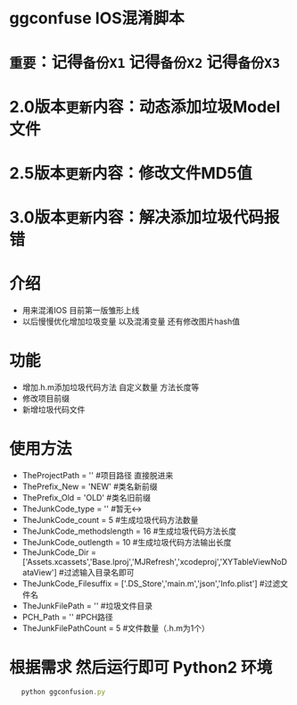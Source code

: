 # ggconfuse IOS混淆脚本
`重要`：记得`备份X1` 记得`备份X2` 记得`备份X3`<br>
=================================
2.0版本`更新`内容：动态添加垃圾Model文件<br>
=================================
2.5版本`更新`内容：修改文件MD5值<br>
=================================
3.0版本`更新`内容：解决添加垃圾代码报错<br>
=================================
介绍<br>
=================
 * 用来混淆IOS 目前第一版雏形上线<br>
 * 以后慢慢优化增加垃圾变量 以及混淆变量 还有修改图片hash值<br>

功能<br>
=================
 * 增加.h.m添加垃圾代码方法 自定义数量 方法长度等<br>
 * 修改项目前缀<br>
 * 新增垃圾代码文件<br>

使用方法<br>
=================
 * TheProjectPath = ''  #项目路径 直接脱进来<br>
 * ThePrefix_New = 'NEW'   #类名新前缀<br>
 * ThePrefix_Old = 'OLD'   #类名旧前缀<br>
 * TheJunkCode_type = '' #暂无↔️<br>
 * TheJunkCode_count = 5  #生成垃圾代码方法数量<br>
 * TheJunkCode_methodslength =  16 #生成垃圾代码方法长度<br>
 * TheJunkCode_outlength =  10    #生成垃圾代码方法输出长度<br>
 * TheJunkCode_Dir  = ['Assets.xcassets','Base.lproj','MJRefresh','xcodeproj','XYTableViewNoDataView']  #过滤输入目录名即可<br>
 * TheJunkCode_Filesuffix = ['.DS_Store','main.m','json','Info.plist']  #过滤文件名<br>
 * TheJunkFilePath = ''  #垃圾文件目录<br>
 * PCH_Path = '' #PCH路径<br>
 * TheJunkFilePathCount = 5  #文件数量（.h.m为1个）<br>
 
根据需求 然后运行即可 Python2 环境
=================
```javascript
   python ggconfusion.py
```

